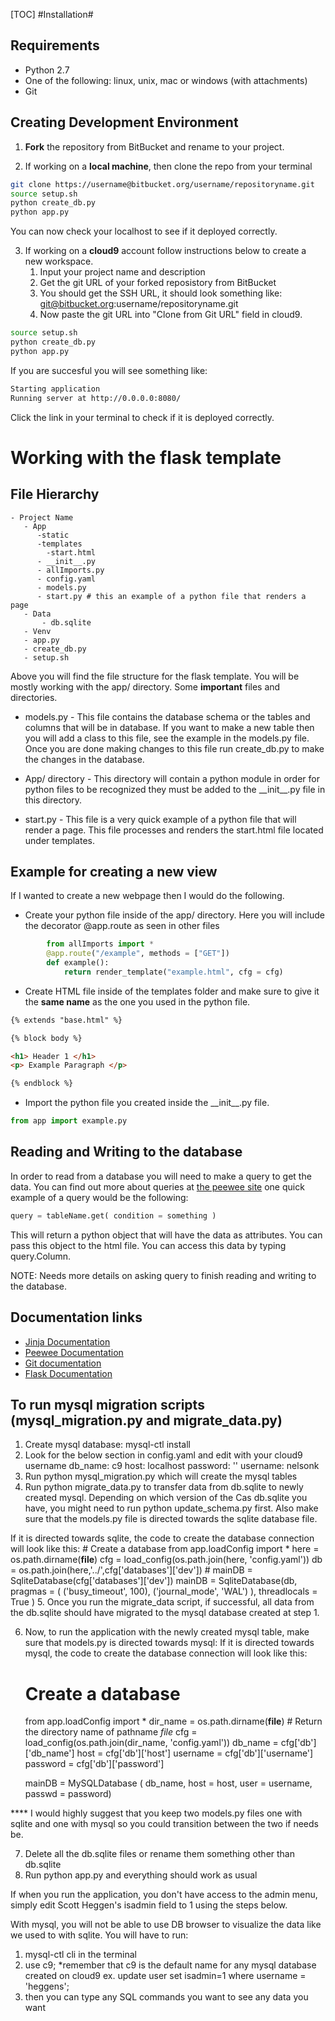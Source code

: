 [TOC]
#Installation#
## Requirements ##
* Python 2.7
* One of the following: linux, unix, mac or windows (with attachments)
* Git 

## Creating Development Environment ##

1. **Fork** the repository from BitBucket and rename to your project.

2. If working on a **local machine**, then clone the repo from your terminal

``` bash
git clone https://username@bitbucket.org/username/repositoryname.git
source setup.sh
python create_db.py
python app.py
```
You can now check your localhost to see if it deployed correctly.

3. If working on a **cloud9** account follow instructions below to create a new workspace.
    1. Input your project name and description
    2. Get the git URL of your forked reposistory from BitBucket
    3. You should get the SSH URL, it should look something like: git@bitbucket.org:username/repositoryname.git
    4. Now paste the git URL into "Clone from Git URL" field in cloud9.
``` bash
source setup.sh
python create_db.py
python app.py
``` 
If you are succesful you will see something like:
``` bash
Starting application
Running server at http://0.0.0.0:8080/
```
Click the link in your terminal to check if it is deployed correctly.

# Working with the flask template #
## File Hierarchy ##
```
- Project Name
   - App
      -static
      -templates
        -start.html
      - __init__.py
      - allImports.py
      - config.yaml
      - models.py
      - start.py # this an example of a python file that renders a page
   - Data
       - db.sqlite
   - Venv
   - app.py
   - create_db.py
   - setup.sh
```
Above you will find the file structure for the flask template. You will be mostly working with the app/ directory.
Some **important** files and directories.

* models.py - This file contains the database schema or the tables and columns that will be in database.
If you want to make a new table then you will add a class to this file, see the example in the models.py file.
Once you are done making changes to this file run create_db.py to make the changes in the database.

* App/ directory - This directory will contain a python module in order for python files to be recognized they must be added to the \_\_init\_\_.py file in this directory.

* start.py - This file is a very quick example of a python file that will render a page. This file processes and renders the start.html file located under templates.

## Example for creating a new view ##
If I wanted to create a new webpage then I would do the following.

* Create your python file inside of the app/ directory. Here you will include the decorator @app.route as seen in other files
```python
        from allImports import *
        @app.route("/example", methods = ["GET"])
        def example():
            return render_template("example.html", cfg = cfg)
```
* Create HTML file inside of the templates folder and make sure to give it the **same name** as the one you used in the python file.
```HTML
{% extends "base.html" %}

{% block body %}

<h1> Header 1 </h1>
<p> Example Paragraph </p>

{% endblock %}
```
* Import the python file you created inside the \_\_init\_\_.py file.
```Python
from app import example.py
```

## Reading and Writing to the database ##

In order to read from a database you will need to make a query to get the data. You can find out more about queries at [the peewee site](http://docs.peewee-orm.com/en/latest/peewee/querying.html)
one quick example of a query would be the following:
```python
query = tableName.get( condition = something )
```
This will return a python object that will have the data as attributes. You can pass this object to the html file. You can access this data by typing query.Column. 

NOTE: Needs more details on asking query to finish reading and writing to the database.

## Documentation links ##

* [Jinja Documentation](http://jinja.pocoo.org/)
* [Peewee Documentation](http://docs.peewee-orm.com/en/latest/)
* [Git documentation](https://git-scm.com/documentation)
* [Flask Documentation](http://flask.pocoo.org/docs/0.10/)


## To run mysql migration scripts (mysql_migration.py and migrate_data.py)
1. Create mysql database: mysql-ctl install
2. Look for the below section in config.yaml and edit with your cloud9 username
      db_name: c9
      host: localhost
      password: ''
      username: nelsonk 
3. Run python mysql_migration.py which will create the mysql tables 
4. Run python migrate_data.py to transfer data from db.sqlite to newly created mysql. 
Depending on which version of the Cas db.sqlite you have, you might need to run python update_schema.py first. 
Also make sure that the models.py file is directed towards the sqlite database file.

If it is directed towards sqlite, the code to create the database connection will look like this: 
    # Create a database
    from app.loadConfig import *
    here = os.path.dirname(__file__)
    cfg       = load_config(os.path.join(here, 'config.yaml'))
    db	  = os.path.join(here,'../',cfg['databases']['dev']) 
    # mainDB    = SqliteDatabase(cfg['databases']['dev'])
    mainDB    = SqliteDatabase(db,
                              pragmas = ( ('busy_timeout',  100),
                                          ('journal_mode', 'WAL')
                                      ),
                              threadlocals = True
                              )
5. Once you run the migrate_data script, if successful, all data from the db.sqlite 
should have migrated to the mysql database created at step 1.  

6. Now, to run the application with the newly created mysql table, make sure that models.py is directed towards mysql: 
If it is directed towards mysql, the code to create the database connection will look like this: 
    # Create a database
    from app.loadConfig import *
    dir_name   = os.path.dirname(__file__) # Return the directory name of pathname _file_
    cfg        = load_config(os.path.join(dir_name, 'config.yaml'))
    db_name    = cfg['db']['db_name']
    host       = cfg['db']['host']
    username   = cfg['db']['username']
    password   = cfg['db']['password']
    
    mainDB     = MySQLDatabase ( db_name, host = host, user = username, passwd = password)

**** I would highly suggest that you keep two models.py files one with sqlite and one with mysql so you could transition between the two if needs be.

7. Delete all the db.sqlite files or rename them something other than db.sqlite 
8. Run python app.py and everything should work as usual 

If when you run the application, you don't have access to the admin menu, simply edit Scott Heggen's isadmin field to 1 using the steps below. 

With mysql, you will not be able to use DB browser to visualize the data like we used to with sqlite. You will have to run: 
1. mysql-ctl cli in the terminal
2. use c9; *remember that c9 is the default name for any mysql database created on cloud9 ex. update user set isadmin=1 where username = 'heggens';
3. then you can type any SQL commands you want to see any data you want
